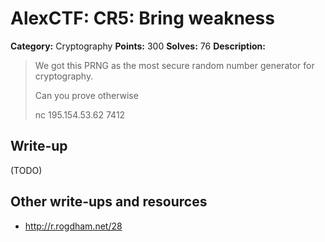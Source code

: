 # AlexCTF: CR5: Bring weakness

**Category:** Cryptography
**Points:** 300
**Solves:** 76
**Description:**

> We got this PRNG as the most secure random number generator for cryptography.
>
> Can you prove otherwise
>
> nc 195.154.53.62 7412


## Write-up

(TODO)

## Other write-ups and resources

 * http://r.rogdham.net/28
